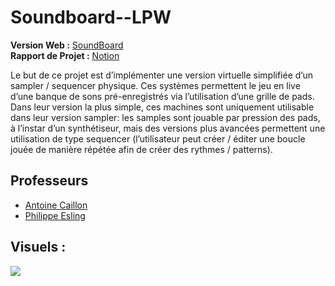 # Soundboard--LPW

**Version Web :** [SoundBoard](https://soundboard-flame.vercel.app/)  
**Rapport de Projet :** [Notion](https://noe-p.notion.site/Rapport-Projet-SoundBoard-bd17500151674ae89e58cad0e6b53068)

Le but de ce projet est d’implémenter une version virtuelle simplifiée d’un sampler / sequencer physique. Ces systèmes permettent le jeu en live d’une banque de sons pré-enregistrés via l’utilisation d’une grille de pads. Dans leur version la plus simple, ces machines sont uniquement utilisable dans leur version sampler: les samples sont jouable par pression des pads, à l’instar d’un synthétiseur, mais des versions plus avancées permettent une utilisation de type sequencer (l’utilisateur peut créer / éditer une boucle jouée de manière répétée afin de créer des rythmes / patterns).

## Professeurs 
 - [Antoine Caillon](antoine.caillon@ircam.fr)
 - [Philippe Esling](philippe.esling@ircam.fr)

## Visuels : 

![]('./../assets/soundboard.png)

